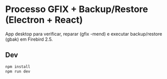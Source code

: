 # Processo GFIX + Backup/Restore (Electron + React)

App desktop para verificar, reparar (gfix -mend) e executar backup/restore (gbak) em Firebird 2.5.

## Dev
```bash
npm install
npm run dev
